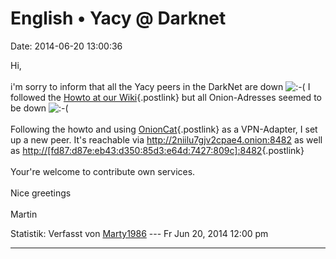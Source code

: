 English • Yacy @ Darknet
========================

Date: 2014-06-20 13:00:36

Hi,\
\
i\'m sorry to inform that all the Yacy peers in the DarkNet are down
![:-(](http://forum.yacy-websuche.de/images/smilies/icon_e_sad.gif "Sad")
I followed the [Howto at our
Wiki](http://www.yacy-websuche.de/wiki/index.php/En:YaCy-Tor){.postlink}
but all Onion-Adresses seemed to be down
![:-(](http://forum.yacy-websuche.de/images/smilies/icon_e_sad.gif "Sad")\
\
Following the howto and using
[OnionCat](https://www.onioncat.org/configuration/){.postlink} as a
VPN-Adapter, I set up a new peer. It\'s reachable via
<http://2niilu7gjv2cpae4.onion:8482> as well as
[http://\[fd87:d87e:eb43:d350:85d3:e64d:7427:809c\]:8482](http://%5Bfd87:d87e:eb43:d350:85d3:e64d:7427:809c%5D:8482){.postlink}\
\
Your\'re welcome to contribute own services.\
\
Nice greetings\
\
Martin

Statistik: Verfasst von
[Marty1986](http://forum.yacy-websuche.de/memberlist.php?mode=viewprofile&u=9437)
--- Fr Jun 20, 2014 12:00 pm

------------------------------------------------------------------------

